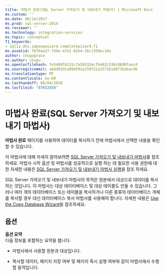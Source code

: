 ```yaml
---
title: 마법사 완료(SQL Server 가져오기 및 내보내기 마법사) | Microsoft Docs
ms.custom: ''
ms.date: 06/14/2017
ms.prod: sql-server-2014
ms.reviewer: ''
ms.technology: integration-services
ms.topic: conceptual
f1_keywords:
- sql12.dts.impexpwizard.completewizard.f1
ms.assetid: fbf0aa37-fd9e-47e1-82b4-26c1359ec3da
author: chugugrace
ms.author: chugu
ms.openlocfilehash: fe5409fd131c7a5b532ecfb462c530c88d0faacd
ms.sourcegitcommit: ad4d92dce894592a259721a1571b1d8736abacdb
ms.translationtype: MT
ms.contentlocale: ko-KR
ms.lasthandoff: 08/04/2020
ms.locfileid: "87652938"
---
```

# <a name="complete-the-wizard-sql-server-import-and-export-wizard"></a>마법사 완료(SQL Server 가져오기 및 내보내기 마법사)
  **마법사 완료** 페이지를 사용하여 데이터를 복사하기 전에 마법사에서 선택한 내용을 확인할 수 있습니다.  
  
 이 마법사에 대해 자세히 알아보려면 [SQL Server 가져오기 및 내보내기 마법사](import-and-export-data-with-the-sql-server-import-and-export-wizard.md)를 참조 하세요. 마법사 시작 옵션 및 마법사를 성공적으로 실행 하는 데 필요한 사용 권한에 대 한 자세한 내용은 [SQL Server 가져오기 및 내보내기 마법사 실행](start-the-sql-server-import-and-export-wizard.md)을 참조 하세요.  
  
 SQL Server 가져오기 및 내보내기 마법사의 목적은 원본에서 대상으로 데이터를 복사하는 것입니다. 이 마법사는 대상 데이터베이스 및 대상 테이블도 만들 수 있습니다. 그러나 여러 개의 데이터베이스 또는 테이블을 복사하거나 다른 종류의 데이터베이스 개체를 복사할 경우 대신 데이터베이스 복사 마법사를 사용해야 합니다. 자세한 내용은 [Use the Copy Database Wizard](../../relational-databases/databases/use-the-copy-database-wizard.md)을 참조하세요.  
  
## <a name="options"></a>옵션  
 **옵션 요약**  
 다음 정보를 포함하는 요약을 봅니다.  
  
-   마법사에서 사용할 원본과 대상입니다.  
  
-   복사할 데이터, 패키지 저장 여부 및 패키지 즉시 실행 여부와 같이 마법사에서 수행할 동작입니다.  
  
  
